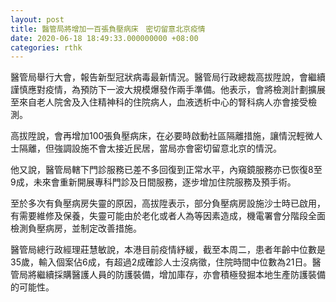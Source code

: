 ```yaml
---
layout: post
title: 醫管局將增加一百張負壓病床　密切留意北京疫情
date: 2020-06-18 18:49:33.000000000 +08:00
categories: rthk
---
```


醫管局舉行大會，報告新型冠狀病毒最新情況。醫管局行政總裁高拔陞說，會繼續謹慎應對疫情，為預防下一波大規模爆發作兩手準備。他表示，會將檢測計劃擴展至來自老人院舍及入住精神科的住院病人，血液透析中心的腎科病人亦會接受檢測。

高拔陞說，會再增加100張負壓病床，在必要時啟動社區隔離措施，讓情況輕微人士隔離，但強調設施不會太接近民居，當局亦會密切留意北京的情況。

他又說，醫管局轄下門診服務已差不多回復到正常水平，內窺鏡服務亦已恢復8至9成，未來會重新開展專科門診及日間服務，逐步增加住院服務及預手術。

至於多次有負壓病房失靈的原因，高拔陞表示，部分負壓病房設施沙士時已啟用，有需要維修及保養，失靈可能由於老化或者人為等因素造成，機電署會分階段全面檢測負壓病房，並制定改善措施。

醫管局總行政經理莊慧敏說，本港目前疫情紓緩，截至本周二，患者年齡中位數是35歲，輸入個案佔6成，有超過2成確診人士沒病徵，住院時間中位數為21日。醫管局將繼續採購醫護人員的防護裝備，增加庫存，亦會積極發掘本地生產防護裝備的可能性。
